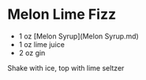# Melon Lime Fizz

- 1 oz [Melon Syrup](Melon Syrup.md)
- 1 oz lime juice
- 2 oz gin

Shake with ice, top with lime seltzer
